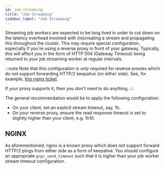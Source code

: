 ```yaml
---
id: job-streaming
title: "Job Streaming"
sidebar_label: "Job Streaming"
---
```


Streaming job workers are expected to be long lived in order to cut down on the latency overhead involved with (re)creating a stream and propagating this throughout the cluster. This may require special configuration, especially if you're using a reverse proxy in front of your gateway. Typically, this will affect you in the form of HTTP 504 (Gateway Timeout) being returned to your job streaming worker at regular intervals.

:::note
Note that this configuration is _only_ required for reverse proxies which do not support forwarding HTTP/2 keepalive (on either side). See, for example, [this nginx ticket](https://trac.nginx.org/nginx/ticket/1887).

If your proxy supports it, then you don't need to do anything.
:::

The general recommendation would be to apply the following configuration:

- On your client, set an explicit stream timeout, say, 1h.
- On your reverse proxy, ensure the read response timeout is set to slightly higher than your client, e.g. 1h10.

## NGINX

As aforementioned, nginx is a known proxy which does not support forward HTTP/2 pings from either side as a form of keepalive. You should configure an appropriate `grpc_send_timeout` such that it is _higher_ than your job worker stream timeout configuration.
